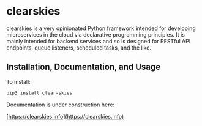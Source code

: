 # clearskies

clearskies is a very opinionated Python framework intended for developing microservices in the cloud via declarative programming principles.  It is mainly intended for backend services and so is designed for RESTful API endpoints, queue listeners, scheduled tasks, and the like.

## Installation, Documentation, and Usage

To install:

```bash
pip3 install clear-skies
```

Documentation is under construction here:

[https://clearskies.info](https://clearskies.info)
